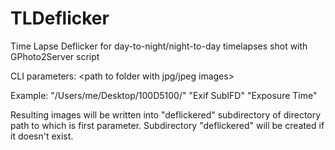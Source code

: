 # TLDeflicker
Time Lapse Deflicker for day-to-night/night-to-day timelapses shot with GPhoto2Server script

CLI parameters:
<path to folder with jpg/jpeg images> <exposure EXIF directory name> <exposure EXIF tag name>

Example:
"/Users/me/Desktop/100D5100/" "Exif SubIFD" "Exposure Time"

Resulting images will be written into "deflickered" subdirectory of directory path to which is first parameter. 
Subdirectory "deflickered" will be created if it doesn't exist.
